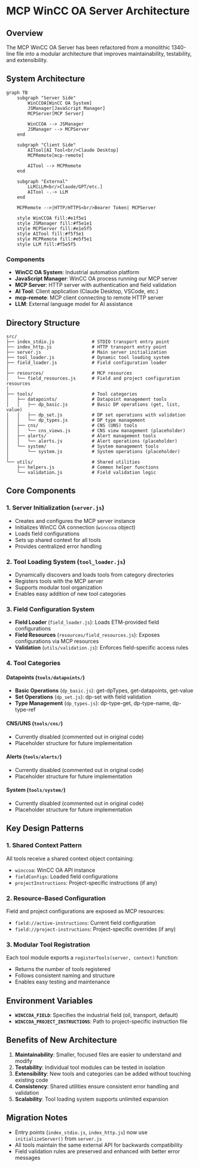 # MCP WinCC OA Server Architecture

## Overview

The MCP WinCC OA Server has been refactored from a monolithic 1340-line file into a modular architecture that improves maintainability, testability, and extensibility.

## System Architecture

```mermaid
graph TB
    subgraph "Server Side"
        WinCCOA[WinCC OA System]
        JSManager[JavaScript Manager]
        MCPServer[MCP Server]
        
        WinCCOA --> JSManager
        JSManager --> MCPServer
    end
    
    subgraph "Client Side"
        AITool[AI Tool<br/>Claude Desktop]
        MCPRemote[mcp-remote]
        
        AITool --> MCPRemote
    end
    
    subgraph "External"
        LLM[LLM<br/>Claude/GPT/etc.]
        AITool -.-> LLM
    end
    
    MCPRemote -->|HTTP/HTTPS<br/>Bearer Token| MCPServer
    
    style WinCCOA fill:#e1f5e1
    style JSManager fill:#f5e1e1
    style MCPServer fill:#e1e5f5
    style AITool fill:#f5f5e1
    style MCPRemote fill:#e5f5e1
    style LLM fill:#f5e5f5
```

### Components

- **WinCC OA System**: Industrial automation platform
- **JavaScript Manager**: WinCC OA process running our MCP server
- **MCP Server**: HTTP server with authentication and field validation
- **AI Tool**: Client application (Claude Desktop, VSCode, etc.)
- **mcp-remote**: MCP client connecting to remote HTTP server
- **LLM**: External language model for AI assistance

## Directory Structure

```
src/
├── index_stdio.js              # STDIO transport entry point
├── index_http.js               # HTTP transport entry point
├── server.js                   # Main server initialization
├── tool_loader.js              # Dynamic tool loading system
├── field_loader.js             # Field configuration loader
│
├── resources/                  # MCP resources
│   └── field_resources.js      # Field and project configuration resources
│
├── tools/                      # Tool categories
│   ├── datapoints/             # Datapoint management tools
│   │   ├── dp_basic.js         # Basic DP operations (get, list, value)
│   │   ├── dp_set.js           # DP set operations with validation
│   │   └── dp_types.js         # DP type management
│   ├── cns/                    # CNS (UNS) tools
│   │   └── cns_views.js        # CNS view management (placeholder)
│   ├── alerts/                 # Alert management tools
│   │   └── alerts.js           # Alert operations (placeholder)
│   └── system/                 # System management tools
│       └── system.js           # System operations (placeholder)
│
└── utils/                      # Shared utilities
    ├── helpers.js              # Common helper functions
    └── validation.js           # Field validation logic
```

## Core Components

### 1. Server Initialization (`server.js`)

- Creates and configures the MCP server instance
- Initializes WinCC OA connection (`winccoa` object)
- Loads field configurations
- Sets up shared context for all tools
- Provides centralized error handling

### 2. Tool Loading System (`tool_loader.js`)

- Dynamically discovers and loads tools from category directories
- Registers tools with the MCP server
- Supports modular tool organization
- Enables easy addition of new tool categories

### 3. Field Configuration System

- **Field Loader** (`field_loader.js`): Loads ETM-provided field configurations
- **Field Resources** (`resources/field_resources.js`): Exposes configurations via MCP resources
- **Validation** (`utils/validation.js`): Enforces field-specific access rules

### 4. Tool Categories

#### Datapoints (`tools/datapoints/`)
- **Basic Operations** (`dp_basic.js`): get-dpTypes, get-datapoints, get-value
- **Set Operations** (`dp_set.js`): dp-set with field validation
- **Type Management** (`dp_types.js`): dp-type-get, dp-type-name, dp-type-ref

#### CNS/UNS (`tools/cns/`)
- Currently disabled (commented out in original code)
- Placeholder structure for future implementation

#### Alerts (`tools/alerts/`)
- Currently disabled (commented out in original code)
- Placeholder structure for future implementation

#### System (`tools/system/`)
- Currently disabled (commented out in original code)
- Placeholder structure for future implementation

## Key Design Patterns

### 1. Shared Context Pattern
All tools receive a shared context object containing:
- `winccoa`: WinCC OA API instance
- `fieldConfigs`: Loaded field configurations
- `projectInstructions`: Project-specific instructions (if any)

### 2. Resource-Based Configuration
Field and project configurations are exposed as MCP resources:
- `field://active-instructions`: Current field configuration
- `field://project-instructions`: Project-specific overrides (if any)

### 3. Modular Tool Registration
Each tool module exports a `registerTools(server, context)` function:
- Returns the number of tools registered
- Follows consistent naming and structure
- Enables easy testing and maintenance

## Environment Variables

- **`WINCCOA_FIELD`**: Specifies the industrial field (oil, transport, default)
- **`WINCCOA_PROJECT_INSTRUCTIONS`**: Path to project-specific instruction file

## Benefits of New Architecture

1. **Maintainability**: Smaller, focused files are easier to understand and modify
2. **Testability**: Individual tool modules can be tested in isolation
3. **Extensibility**: New tools and categories can be added without touching existing code
4. **Consistency**: Shared utilities ensure consistent error handling and validation
5. **Scalability**: Tool loading system supports unlimited expansion

## Migration Notes

- Entry points (`index_stdio.js`, `index_http.js`) now use `initializeServer()` from `server.js`
- All tools maintain the same external API for backwards compatibility
- Field validation rules are preserved and enhanced with better error messages